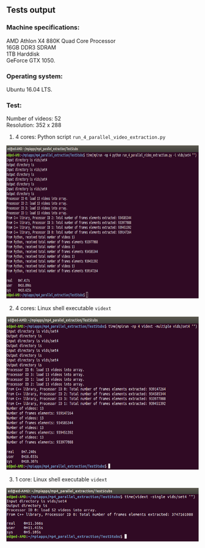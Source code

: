 ## Tests output

### Machine specifications:  
AMD Athlon X4 880K Quad Core Processor  
16GB DDR3 SDRAM  
1TB Harddisk  
GeForce GTX 1050.  

### Operating system:  
Ubuntu 16.04 LTS.

### Test:
Number of videos: 52   
Resolution: 352 x 288   

1. 4 cores: Python script `run_4_parallel_video_extraction.py`   
<img src = "https://github.com/warwick-machine-learning-group/tfl_parallel_mp4_extraction/blob/master/Test_Output/test_result_run_on_4_cores.png" height="400">

2. 4 cores: Linux shell executable `vidext`   
<img src = "https://github.com/warwick-machine-learning-group/tfl_parallel_mp4_extraction/blob/master/Test_Output/test_run_c%2B%2B_executable_on_4_cores.png" height="400">

3. 1 core: Linux shell executable `vidext`
<img src = "https://github.com/warwick-machine-learning-group/tfl_parallel_mp4_extraction/blob/master/Test_Output/test_run_single_core.png" height="140">
